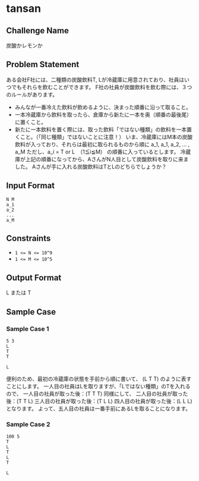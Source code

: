 # tansan

## Challenge Name

炭酸かレモンか

## Problem Statement

ある会社F社には、二種類の炭酸飲料T, Lが冷蔵庫に用意されており、社員はいつでもそれらを飲むことができます。
F社の社員が炭酸飲料を飲む際には、３つのルールがあります。
 - みんなが一番冷えた飲料が飲めるように、決まった順番に沿って取ること。
 - 一本冷蔵庫から飲料を取ったら、倉庫から新たに一本を奥（順番の最後尾）に置くこと。
 - 新たに一本飲料を置く際には、取った飲料「ではない種類」の飲料を一本置くこと。（「同じ種類」ではないことに注意！）
いま、冷蔵庫にはM本の炭酸飲料が入っており、それらは最初に取られるものから順に
a_1, a_1, a_2, ... , a_M
ただし、a_i = T or L　（1≦i≦M）
の順番に入っているとします。
冷蔵庫が上記の順番になってから、AさんがN人目として炭酸飲料を取りに来ました。
Aさんが手に入れる炭酸飲料はTとLのどちらでしょうか？

## Input Format

```
N M
a_1
a_2
...
a_M
```

## Constraints

- `1 <= N <= 10^9`
- `1 <= M <= 10^5`

## Output Format

L または T

## Sample Case

### Sample Case 1

```
5 3
L
T
T
```

```
L
```

便利のため、最初の冷蔵庫の状態を手前から順に書いて、
 (L T T) のように表すことにします。
一人目の社員はLを取りますが、「Lではない種類」のTを入れるので、
一人目の社員が取った後：(T T T)
同様にして、
二人目の社員が取った後：(T T L)
三人目の社員が取った後：(T L L)
四人目の社員が取った後：(L L L)
となります。
よって、五人目の社員は一番手前にあるLを取ることになります。

### Sample Case 2

```
100 5
T
L
T
L
T
```

```
L
```
